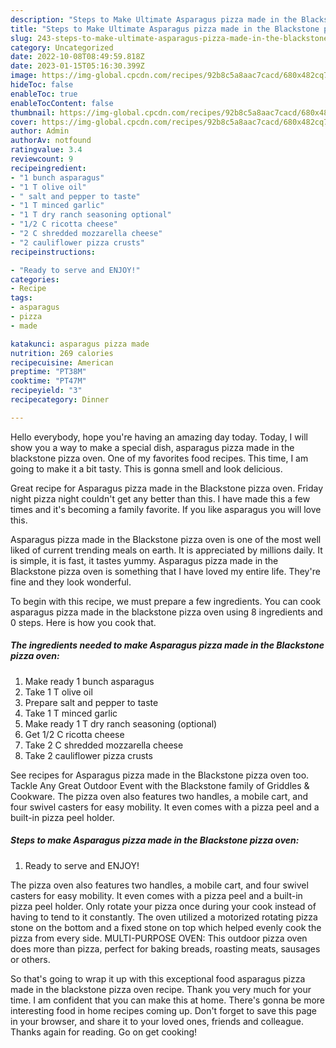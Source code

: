 ```yaml
---
description: "Steps to Make Ultimate Asparagus pizza made in the Blackstone pizza oven"
title: "Steps to Make Ultimate Asparagus pizza made in the Blackstone pizza oven"
slug: 243-steps-to-make-ultimate-asparagus-pizza-made-in-the-blackstone-pizza-oven
category: Uncategorized
date: 2022-10-08T08:49:59.818Z
date: 2023-01-15T05:16:30.399Z
image: https://img-global.cpcdn.com/recipes/92b8c5a8aac7cacd/680x482cq70/asparagus-pizza-made-in-the-blackstone-pizza-oven-recipe-main-photo.jpg
hideToc: false
enableToc: true
enableTocContent: false
thumbnail: https://img-global.cpcdn.com/recipes/92b8c5a8aac7cacd/680x482cq70/asparagus-pizza-made-in-the-blackstone-pizza-oven-recipe-main-photo.jpg
cover: https://img-global.cpcdn.com/recipes/92b8c5a8aac7cacd/680x482cq70/asparagus-pizza-made-in-the-blackstone-pizza-oven-recipe-main-photo.jpg
author: Admin
authorAv: notfound
ratingvalue: 3.4
reviewcount: 9
recipeingredient:
- "1 bunch asparagus"
- "1 T olive oil"
- " salt and pepper to taste"
- "1 T minced garlic"
- "1 T dry ranch seasoning optional"
- "1/2 C ricotta cheese"
- "2 C shredded mozzarella cheese"
- "2 cauliflower pizza crusts"
recipeinstructions:

- "Ready to serve and ENJOY!"
categories:
- Recipe
tags:
- asparagus
- pizza
- made

katakunci: asparagus pizza made 
nutrition: 269 calories
recipecuisine: American
preptime: "PT38M"
cooktime: "PT47M"
recipeyield: "3"
recipecategory: Dinner

---
```



Hello everybody, hope you're having an amazing day today. Today, I will show you a way to make a special dish, asparagus pizza made in the blackstone pizza oven. One of my favorites food recipes. This time, I am going to make it a bit tasty. This is gonna smell and look delicious.

Great recipe for Asparagus pizza made in the Blackstone pizza oven. Friday night pizza night couldn&#39;t get any better than this. I have made this a few times and it&#39;s becoming a family favorite. If you like asparagus you will love this.

Asparagus pizza made in the Blackstone pizza oven is one of the most well liked of current trending meals on earth. It is appreciated by millions daily. It is simple, it is fast, it tastes yummy. Asparagus pizza made in the Blackstone pizza oven is something that I have loved my entire life. They're fine and they look wonderful.


To begin with this recipe, we must prepare a few ingredients. You can cook asparagus pizza made in the blackstone pizza oven using 8 ingredients and 0 steps. Here is how you cook that.

<!--inarticleads1-->

##### The ingredients needed to make Asparagus pizza made in the Blackstone pizza oven:

1. Make ready 1 bunch asparagus
1. Take 1 T olive oil
1. Prepare  salt and pepper to taste
1. Take 1 T minced garlic
1. Make ready 1 T dry ranch seasoning (optional)
1. Get 1/2 C ricotta cheese
1. Take 2 C shredded mozzarella cheese
1. Take 2 cauliflower pizza crusts


See recipes for Asparagus pizza made in the Blackstone pizza oven too. Tackle Any Great Outdoor Event with the Blackstone family of Griddles &amp; Cookware. The pizza oven also features two handles, a mobile cart, and four swivel casters for easy mobility. It even comes with a pizza peel and a built-in pizza peel holder. 

<!--inarticleads2-->

##### Steps to make Asparagus pizza made in the Blackstone pizza oven:


1. Ready to serve and ENJOY!

The pizza oven also features two handles, a mobile cart, and four swivel casters for easy mobility. It even comes with a pizza peel and a built-in pizza peel holder. Only rotate your pizza once during your cook instead of having to tend to it constantly. The oven utilized a motorized rotating pizza stone on the bottom and a fixed stone on top which helped evenly cook the pizza from every side. MULTI-PURPOSE OVEN: This outdoor pizza oven does more than pizza, perfect for baking breads, roasting meats, sausages or others. 

So that's going to wrap it up with this exceptional food asparagus pizza made in the blackstone pizza oven recipe. Thank you very much for your time. I am confident that you can make this at home. There's gonna be more interesting food in home recipes coming up. Don't forget to save this page in your browser, and share it to your loved ones, friends and colleague. Thanks again for reading. Go on get cooking!
